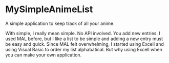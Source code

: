 # MySimpleAnimeList
A simple application to keep track of all your anime.  
  
With simple, I really mean simple. No API involved. You add new entries.
I used MAL before, but I like a list to be simple and adding a new entry must be easy and quick.
Since MAL felt overwhelming, I started using Excell and using Visual Basic to order my list alphabatical.
But why using Excell when you can make your own application.
